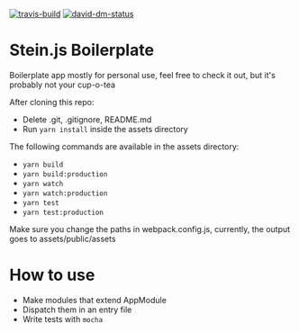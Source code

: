 [![travis-build][travis-build]][travis-build-url]
[![david-dm-status][david-dm-status]][david-dm-status-url]

# Stein.js Boilerplate

Boilerplate app mostly for personal use, feel free to check it out, but it's probably not your cup-o-tea

After cloning this repo:

- Delete .git, .gitignore, README.md
- Run `yarn install` inside the assets directory

The following commands are available in the assets directory:

- `yarn build`
- `yarn build:production`
- `yarn watch`
- `yarn watch:production`
- `yarn test`
- `yarn test:production`


Make sure you change the paths in webpack.config.js, currently, the output goes to assets/public/assets

# How to use

- Make modules that extend AppModule
- Dispatch them in an entry file
- Write tests with `mocha`


[travis-build]: https://api.travis-ci.org/Milanzor/stein-boilerplate.svg?branch=master
[travis-build-url]: https://travis-ci.org/Milanzor/stein-boilerplate

[david-dm-status]: https://david-dm.org/milanzor/stein-boilerplate.svg
[david-dm-status-url]: https://david-dm.org/milanzor/stein-boilerplate
